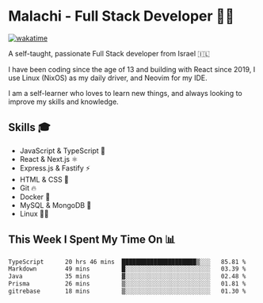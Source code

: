 # Malachi - Full Stack Developer 🚀🔥
[![wakatime](https://wakatime.com/badge/user/112ec769-e669-4b78-a46f-cf4343930741.svg)](https://wakatime.com/@112ec769-e669-4b78-a46f-cf4343930741)

A self-taught, passionate Full Stack developer from Israel 🇮🇱

I have been coding since the age of 13 and building with React since 2019, I use Linux (NixOS) as my daily driver, and Neovim for my IDE.

I am a self-learner who loves to learn new things, and always looking to improve my skills and knowledge.

## Skills 🎓
- JavaScript & TypeScript 💎
- React & Next.js ⚛️
- Express.js & Fastify ⚡️
- HTML & CSS 🎨
- Git 🔥
- Docker 🐳
- MySQL & MongoDB 💾
- Linux 👨‍💻

## This Week I Spent My Time On 📊
<!--START_SECTION:waka-->

```txt
TypeScript      20 hrs 46 mins  █████████████████████▒░░░   85.81 %
Markdown        49 mins         █░░░░░░░░░░░░░░░░░░░░░░░░   03.39 %
Java            35 mins         ▓░░░░░░░░░░░░░░░░░░░░░░░░   02.48 %
Prisma          26 mins         ▒░░░░░░░░░░░░░░░░░░░░░░░░   01.81 %
gitrebase       18 mins         ▒░░░░░░░░░░░░░░░░░░░░░░░░   01.30 %
```

<!--END_SECTION:waka-->
